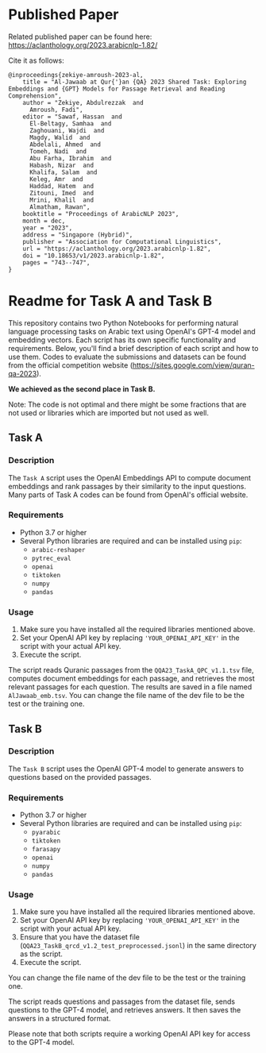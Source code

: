# Published Paper
Related published paper can be found here:
https://aclanthology.org/2023.arabicnlp-1.82/

Cite it as follows:
```
@inproceedings{zekiye-amroush-2023-al,
    title = "Al-Jawaab at Qur{'}an {QA} 2023 Shared Task: Exploring Embeddings and {GPT} Models for Passage Retrieval and Reading Comprehension",
    author = "Zekiye, Abdulrezzak  and
      Amroush, Fadi",
    editor = "Sawaf, Hassan  and
      El-Beltagy, Samhaa  and
      Zaghouani, Wajdi  and
      Magdy, Walid  and
      Abdelali, Ahmed  and
      Tomeh, Nadi  and
      Abu Farha, Ibrahim  and
      Habash, Nizar  and
      Khalifa, Salam  and
      Keleg, Amr  and
      Haddad, Hatem  and
      Zitouni, Imed  and
      Mrini, Khalil  and
      Almatham, Rawan",
    booktitle = "Proceedings of ArabicNLP 2023",
    month = dec,
    year = "2023",
    address = "Singapore (Hybrid)",
    publisher = "Association for Computational Linguistics",
    url = "https://aclanthology.org/2023.arabicnlp-1.82",
    doi = "10.18653/v1/2023.arabicnlp-1.82",
    pages = "743--747",
}
```

# Readme for Task A and Task B

This repository contains two Python Notebooks for performing natural language processing tasks on Arabic text using OpenAI's GPT-4 model and embedding vectors. Each script has its own specific functionality and requirements. Below, you'll find a brief description of each script and how to use them. Codes to evaluate the submissions and datasets can be found from the official competition website (https://sites.google.com/view/quran-qa-2023).

**We achieved as the second place in Task B.**

Note: The code is not optimal and there might be some fractions that are not used or libraries which are imported but not used as well.

## Task A

### Description
The `Task A` script uses the OpenAI Embeddings API to compute document embeddings and rank passages by their similarity to the input questions. Many parts of Task A codes can be found from OpenAI's official website.

### Requirements
- Python 3.7 or higher
- Several Python libraries are required and can be installed using `pip`:
  - `arabic-reshaper`
  - `pytrec_eval`
  - `openai`
  - `tiktoken`
  - `numpy`
  - `pandas`
  
### Usage
1. Make sure you have installed all the required libraries mentioned above.
2. Set your OpenAI API key by replacing `'YOUR_OPENAI_API_KEY'` in the script with your actual API key.
3. Execute the script.

The script reads Quranic passages from the `QQA23_TaskA_QPC_v1.1.tsv` file, computes document embeddings for each passage, and retrieves the most relevant passages for each question. The results are saved in a file named `AlJawaab_emb.tsv`. You can change the file name of the dev file to be the test or the training one.

## Task B

### Description
The `Task B` script uses the OpenAI GPT-4 model to generate answers to questions based on the provided passages.

### Requirements
- Python 3.7 or higher
- Several Python libraries are required and can be installed using `pip`:
  - `pyarabic`
  - `tiktoken`
  - `farasapy`
  - `openai`
  - `numpy`
  - `pandas`

### Usage
1. Make sure you have installed all the required libraries mentioned above.
2. Set your OpenAI API key by replacing `'YOUR_OPENAI_API_KEY'` in the script with your actual API key.
3. Ensure that you have the dataset file (`QQA23_TaskB_qrcd_v1.2_test_preprocessed.jsonl`) in the same directory as the script.
4. Execute the script.
 
You can change the file name of the dev file to be the test or the training one.

The script reads questions and passages from the dataset file, sends questions to the GPT-4 model, and retrieves answers. It then saves the answers in a structured format.

Please note that both scripts require a working OpenAI API key for access to the GPT-4 model.
